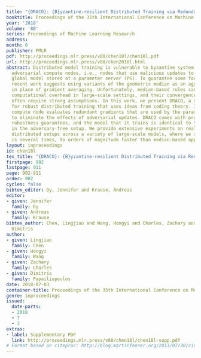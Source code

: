 ```yaml
---
title: "{DRACO}: {B}yzantine-resilient Distributed Training via Redundant Gradients"
booktitle: Proceedings of the 35th International Conference on Machine Learning
year: '2018'
volume: '80'
series: Proceedings of Machine Learning Research
address: 
month: 0
publisher: PMLR
pdf: http://proceedings.mlr.press/v80/chen18l/chen18l.pdf
url: http://proceedings.mlr.press/v80/chen2018l.html
abstract: Distributed model training is vulnerable to byzantine system failures and
  adversarial compute nodes, i.e., nodes that use malicious updates to corrupt the
  global model stored at a parameter server (PS). To guarantee some form of robustness,
  recent work suggests using variants of the geometric median as an aggregation rule,
  in place of gradient averaging. Unfortunately, median-based rules can incur a prohibitive
  computational overhead in large-scale settings, and their convergence guarantees
  often require strong assumptions. In this work, we present DRACO, a scalable framework
  for robust distributed training that uses ideas from coding theory. In DRACO, each
  compute node evaluates redundant gradients that are used by the parameter server
  to eliminate the effects of adversarial updates. DRACO comes with problem-independent
  robustness guarantees, and the model that it trains is identical to the one trained
  in the adversary-free setup. We provide extensive experiments on real datasets and
  distributed setups across a variety of large-scale models, where we show that DRACO
  is several times, to orders of magnitude faster than median-based approaches.
layout: inproceedings
id: chen18l
tex_title: "{DRACO}: {B}yzantine-resilient Distributed Training via Redundant Gradients"
firstpage: 902
lastpage: 911
page: 902-911
order: 902
cycles: false
bibtex_editor: Dy, Jennifer and Krause, Andreas
editor:
- given: Jennifer
  family: Dy
- given: Andreas
  family: Krause
bibtex_author: Chen, Lingjiao and Wang, Hongyi and Charles, Zachary and Papailiopoulos,
  Dimitris
author:
- given: Lingjiao
  family: Chen
- given: Hongyi
  family: Wang
- given: Zachary
  family: Charles
- given: Dimitris
  family: Papailiopoulos
date: 2018-07-03
container-title: Proceedings of the 35th International Conference on Machine Learning
genre: inproceedings
issued:
  date-parts:
  - 2018
  - 7
  - 3
extras:
- label: Supplementary PDF
  link: http://proceedings.mlr.press/v80/chen18l/chen18l-supp.pdf
# Format based on citeproc: http://blog.martinfenner.org/2013/07/30/citeproc-yaml-for-bibliographies/
---
```

